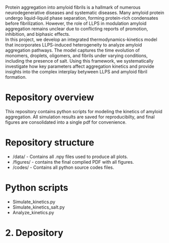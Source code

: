 Protein aggregation into amyloid fibrils is a hallmark of numerous neurodegenerative diseases and systematic diseases. Many amyloid protein undergo liquid-liquid phase separation, forming protein-rich condensates before fibrilization. However, the role of LLPS in modulation amyloid aggregation remains unclear due to conflicting reports of promotion, inhibition, and biphasic effects.  
In this project, we develop an integrated thermodynamics-kinetics model that incorporates LLPS-induced heterogeneity to analyze amyloid aggregation pathways. The model captures the time evolution of monomers, droplets, oligomers, and fibrils under varying conditions, including the presence of salt. Using this framework, we systematically investigate how key parameters affect aggregation kinetics and provide insights into the complex interplay betyween LLPS and amyloid fibril formation.  
# Repository overview
This repository contains python scripts for modeling the kinetics of amyloid aggregation. All simulation results are saved for reproducibilty, and final figures are consolidated into a single pdf for convenience.
# Repository structure  
* /data/ - Contains all .npy files used to produce all plots.
* /figures/ - contains the final complied PDF with all figures.
* /codes/ - Contains all python source codes files.
# Python scripts  
* Simulate_kinetics.py
* Simulate_kinetics_salt.py
* Analyze_kinetics.py


# 2. Depository
